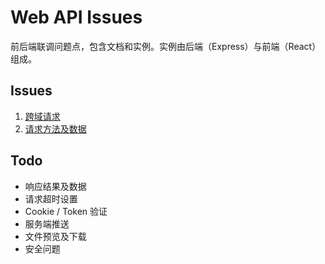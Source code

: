 # Web API Issues
前后端联调问题点，包含文档和实例。实例由后端（Express）与前端（React）组成。

## Issues
1. [跨域请求](issues/cross-domain.md)
2. [请求方法及数据](issues/request.md)

## Todo
- 响应结果及数据
- 请求超时设置
- Cookie / Token 验证
- 服务端推送
- 文件预览及下载
- 安全问题
